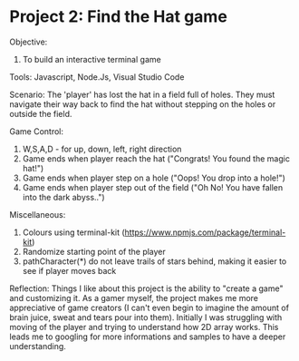 # Project 2: Find the Hat game

Objective:
1. To build an interactive terminal game

Tools:
Javascript, Node.Js, Visual Studio Code

Scenario:
The 'player' has lost the hat in a field full of holes. They must navigate their way back to find the hat without stepping on the holes or outside the field.

Game Control:
1. W,S,A,D - for up, down, left, right direction
2. Game ends when player reach the hat ("Congrats! You found the magic hat!")
3. Game ends when player step on a hole ("Oops! You drop into a hole!")
4. Game ends when player step out of the field ("Oh No! You have fallen into the dark abyss..")

Miscellaneous:
1. Colours using terminal-kit (https://www.npmjs.com/package/terminal-kit)
2. Randomize starting point of the player
3. pathCharacter(*) do not leave trails of stars behind, making it easier to see if player moves back


Reflection:
Things I like about this project is the ability to "create a game" and customizing it. As a gamer myself, the project makes me more appreciative of game creators (I can't even begin to imagine the amount of brain juice, sweat and tears pour into them). Initially I was struggling with moving of the player and trying to understand how 2D array works. This leads me to googling for more informations and samples to have a deeper understanding.




